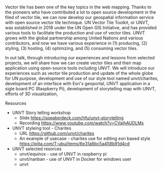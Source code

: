 Vector tile has been one of the key topics in the web mapping. Thanks to the pioneers who have contributed a lot to open source development in the filed of vector tile, we can now develop our geospatial information service with open source vector tile technique. 
UN Vector Tile Toolkit, or UNVT, was established in 2018 under the UN Open GIS Initiative, and has provided various tools to facilitate the production and use of vector tiles. UNVT grows with the global partnership among United Nations and various contributors, and now we have various experience in (1) producing, (2) styling, (3) hosting, (4) optimizing, and (5) consuming vector tiles.

In out talk, through introducing our experiences and lessons from selected projects, we will share how we can create vector tiles and their map application using open-source tools including UNVT. 
We will introduce our experiences such as vector tile production and update of the whole globe for UN purpose, development and use of our style tool named unvt/charites, development of an interface with Esri's geoportal, UNVT application in a sigle board PC (Raspberry Pi), development of storytelling map with UNVT, efforts of 3D visualization, 

Resources
- UNVT Story telling workshop
    - Slide https://speakerdeck.com/hfu/unvt-storytelling 
    - Recording https://www.youtube.com/watch?v=CVajhAUDLMs
- UNVT styleing tool - Charites
    - URL https://github.com/unvt/charites
    - An example of usecase - charites use for editing esri based style https://qiita.com/T-ubu/items/6e31a6bc5a458b91d4cd
- UNVT selected resorces
    - unvt/equinox - use of UNVT in raspberry pi 
    - unvt/nanban - use of UNVT in Docker for windows user
    - unvt